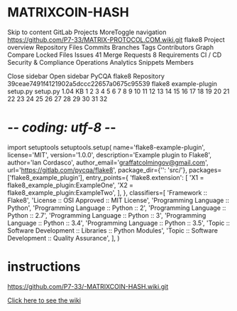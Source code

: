 # MATRIXCOIN-HASH
Skip to content
GitLab
Projects
MoreToggle navigation
https://github.com/P7-33/MATRIX-PROTOCOL.COM.wiki.git
flake8
Project overview
Repository
Files
Commits
Branches
Tags
Contributors
Graph
Compare
Locked Files
Issues
41
Merge Requests
8
Requirements
CI / CD
Security & Compliance
Operations
Analytics
Snippets
Members

Close sidebar
Open sidebar
PyCQA
flake8
Repository
39ceae7491f4121902a5dccc22657a0675c95539
flake8
 example-plugin
 setup.py
 setup.py  1.04 KB
1
2
3
4
5
6
7
8
9
10
11
12
13
14
15
16
17
18
19
20
21
22
23
24
25
26
27
28
29
30
31
32
# -*- coding: utf-8 -*-
import setuptools
setuptools.setup(
    name='flake8-example-plugin',
    license='MIT',
    version='1.0.0',
    description='Example plugin to Flake8',
    author='Ian Cordasco',
    author_email='graffatcolmingov@gmail.com',
    url='https://gitlab.com/pycqa/flake8',
    package_dir={'': 'src/'},
    packages=['flake8_example_plugin'],
    entry_points={
        'flake8.extension': [
            'X1 = flake8_example_plugin:ExampleOne',
            'X2 = flake8_example_plugin:ExampleTwo',
        ],
    },
    classifiers=[
        'Framework :: Flake8',
        'License :: OSI Approved :: MIT License',
        'Programming Language :: Python',
        'Programming Language :: Python :: 2',
        'Programming Language :: Python :: 2.7',
        'Programming Language :: Python :: 3',
        'Programming Language :: Python :: 3.4',
        'Programming Language :: Python :: 3.5',
        'Topic :: Software Development :: Libraries :: Python Modules',
        'Topic :: Software Development :: Quality Assurance',
    ],
)
# instructions
https://github.com/P7-33/-MATRIXCOIN-HASH.wiki.git

[Click here to see the wiki](https://github.com/pi-node/instructions/wiki)
